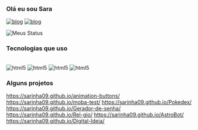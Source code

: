 ### Olá eu sou Sara

[![blog](https://img.shields.io/badge/Discord-7289DA?style=for-the-badge&logo=discord&logoColor=white)](https://discord.gg/G9G25pYd9R)  [![blog](https://img.shields.io/badge/Instagram-E4405F?style=for-the-badge&logo=instagram&logoColor=white)](https://www.instagram.com/sarinha_089/) 
 
![Meus Status](https://github-readme-stats.vercel.app/api?username=sarinha09&show_icons=true&theme=radical)

### Tecnologias que uso
<div style="display: inline_block"> </br>
<img aling="center" alt="html5" src="https://img.shields.io/badge/Python-3776AB?style=for-the-badge&logo=python&logoColor=white">
<img aling="center" alt="html5" src="https://img.shields.io/badge/HTML5-E34F26?style=for-the-badge&logo=html5&logoColor=white">
<img aling="center" alt="html5" src="https://img.shields.io/badge/Java-ED8B00?style=for-the-badge&logo=java&logoColor=white">
<img aling="center" alt="html5" src="https://img.shields.io/badge/C%23-239120?style=for-the-badge&logo=c-sharp&logoColor=white">

</div>

### Alguns projetos
https://sarinha09.github.io/animation-buttons/
https://sarinha09.github.io/moba-test/
https://sarinha09.github.io/Pokedex/
https://sarinha09.github.io/Gerador-de-senha/
https://sarinha09.github.io/Rel-gio/
https://sarinha09.github.io/AstroBot/
https://sarinha09.github.io/Digital-Ideia/


